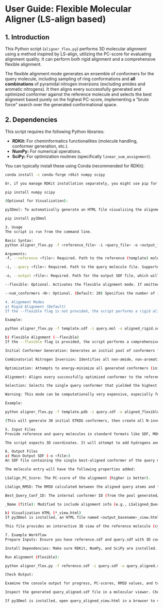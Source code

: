 # User Guide: Flexible Molecular Aligner (LS-align based)

## 1. Introduction

This Python script (`aligner_flex.py`) performs 3D molecular alignment using a method inspired by LS-align, utilizing the PC-score for evaluating alignment quality. It can perform both rigid alignment and a comprehensive flexible alignment.

The flexible alignment mode generates an ensemble of conformers for the query molecule, including sampling of ring conformations and **all combinations** of pyramidal nitrogen inversions (excluding amides and aromatic nitrogens). It then aligns every successfully generated and optimized conformer against the reference molecule and selects the best alignment based purely on the highest PC-score, implementing a "brute force" search over the generated conformational space.

## 2. Dependencies

This script requires the following Python libraries:

* **RDKit:** For cheminformatics functionalities (molecule handling, conformer generation, etc.).
* **NumPy:** For numerical operations.
* **SciPy:** For optimization routines (specifically `linear_sum_assignment`).

You can typically install these using Conda (recommended for RDKit):

```bash
conda install -c conda-forge rdkit numpy scipy

Or, if you manage RDKit installation separately, you might use pip for NumPy and SciPy:

pip install numpy scipy

(Optional for Visualization):

py3Dmol: To automatically generate an HTML file visualizing the alignment.

pip install py3Dmol

3. Usage
The script is run from the command line.

Basic Syntax:
python aligner_flex.py -f <reference_file> -i <query_file> -o <output_file> [options]

Arguments:
-f, --reference <file>: Required. Path to the reference (template) molecule file. Supported formats: SDF, MOL, PDB.

-i, --query <file>: Required. Path to the query molecule file. Supported formats: SDF, MOL, PDB.

-o, --output <file>: Required. Path for the output SDF file, which will contain the best-aligned conformer of the query molecule.

--flexible: Optional. Activates the flexible alignment mode. If omitted, a rigid alignment of the input query conformer is performed.

--num_conformers <N>: Optional. (Default: 20) Specifies the number of initial conformers to generate using RDKit's ETKDG algorithm before combinatorial nitrogen inversion is applied in flexible mode. Increasing this number can improve sampling of the initial conformational space (especially for rings) but also increases computation time significantly, as each initial conformer seeds the generation of all nitrogen inversion combinations. This argument has no effect in rigid mode.

4. Alignment Modes
a) Rigid Alignment (Default)
If the --flexible flag is not provided, the script performs a rigid alignment. It takes the input conformer from the query file and aligns it to the reference molecule's conformer.

Example:

python aligner_flex.py -f template.sdf -i query.mol -o aligned_rigid.sdf

b) Flexible Alignment (--flexible)
If the --flexible flag is provided, the script performs a comprehensive flexible alignment:

Initial Conformer Generation: Generates an initial pool of conformers for the query molecule using RDKit ETKDG (number controlled by --num_conformers, multiplied internally for better sampling). Ring conformations are implicitly sampled here.

Combinatorial Nitrogen Inversion: Identifies all non-amide, non-aromatic, pyramidal nitrogen atoms. For each initial conformer, it generates new conformers representing all possible combinations of inversions at these nitrogen centers.

Optimization: Attempts to energy-minimize all generated conformers (initial + all inversion combinations) using the MMFF94s force field (or UFF as fallback). Conformers that fail optimization are discarded.

Alignment: Aligns every successfully optimized conformer to the reference molecule using the iterative LS-align/PC-score algorithm.

Selection: Selects the single query conformer that yielded the highest PC-score during alignment.

Warning: This mode can be computationally very expensive, especially for molecules with multiple invertible nitrogens, as the number of conformers grows exponentially (2^k factor, where k is the number of invertible nitrogens) before the alignment step.

Example:

python aligner_flex.py -f template.pdb -i query.sdf -o aligned_flexible.sdf --flexible --num_conformers 30

(This will generate 30 initial ETKDG conformers, then create all N-inversion combinations for each, optimize them, align all successful ones, and save the best.)

5. Input Files
Provide reference and query molecules in standard formats like SDF, MOL, or PDB.

The script expects 3D coordinates. It will attempt to add hydrogens and generate an initial 3D conformer if one is missing, but providing good starting 3D structures is recommended.

6. Output Files
a) Main Output SDF (-o <file>)
An SDF file containing the single best-aligned conformer of the query molecule (based on the highest PC-score achieved).

The molecule entry will have the following properties added:

LSalign_PC_Score: The PC-score of the alignment (higher is better).

LSalign_RMSD: The RMSD calculated between the aligned query atoms and the corresponding reference atoms based on the final alignment mapping.

Best_Query_Conf_ID: The internal conformer ID (from the pool generated/aligned) that resulted in this best alignment.

_Name (Title): Modified to include alignment info (e.g., LSaligned_QueryName_ConfX_PC_Y_RMSD_Z).

b) Visualization HTML (*_view.html)
If py3Dmol is installed, an HTML file named <output_basename>_view.html will be automatically generated in the same directory as the output SDF.

This file provides an interactive 3D view of the reference molecule (cyan) superimposed with the best-aligned query molecule (magenta). Open this file in a web browser.

7. Example Workflow
Prepare Inputs: Ensure you have reference.sdf and query.sdf with 3D coordinates.

Install Dependencies: Make sure RDKit, NumPy, and SciPy are installed.

Run Alignment (Flexible):

python aligner_flex.py -f reference.sdf -i query.sdf -o query_aligned.sdf --flexible

Check Output:

Examine the console output for progress, PC-scores, RMSD values, and total time.

Inspect the generated query_aligned.sdf file in a molecular viewer. Check the added properties.

If py3Dmol is installed, open query_aligned_view.html in a browser to visualize the superposition.